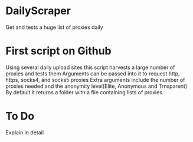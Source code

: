# DailyScraper
Get and tests a huge list of proxies daily

# First script on Github
Using several daily upload sites this script harvests a large number of proxies and tests them
Arguments can be passed into it to request http, https, socks4, and socks5 proxies
Extra arguments include the number of proxies needed and the anonymity level(Elite, Anonymous and Trnsparent)
By default it returns a folder with a file containing lists of proxies.

# To Do
Explain in detail
